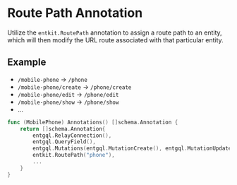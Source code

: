 # Route Path Annotation
Utilize the `entkit.RoutePath` annotation to assign a route path to an entity, which will then modify the URL route associated with that particular entity.

## Example

* `/mobile-phone` -> `/phone`
* `/mobile-phone/create` -> `/phone/create`
* `/mobile-phone/edit` -> `/phone/edit`
* `/mobile-phone/show` -> `/phone/show`
* ...

```go {6}
func (MobilePhone) Annotations() []schema.Annotation {
	return []schema.Annotation{
		entgql.RelayConnection(),
		entgql.QueryField(),
		entgql.Mutations(entgql.MutationCreate(), entgql.MutationUpdate()),
		entkit.RoutePath("phone"),
		...
	}
}
```